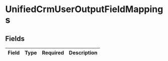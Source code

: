 # UnifiedCrmUserOutputFieldMappings


## Fields

| Field       | Type        | Required    | Description |
| ----------- | ----------- | ----------- | ----------- |